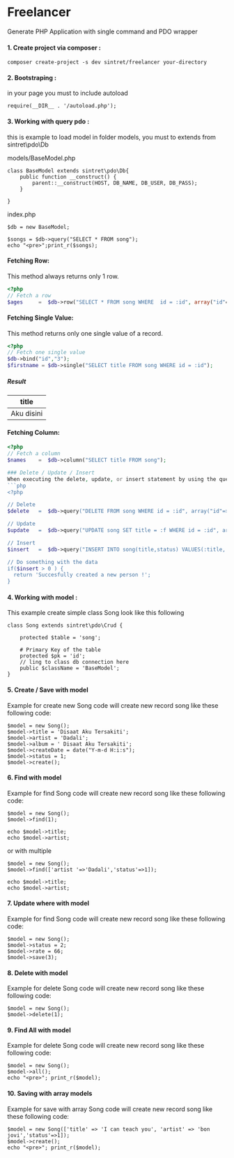 Freelancer
============================

Generate PHP Application with single command and PDO wrapper

#### 1. Create project via composer :
```
composer create-project -s dev sintret/freelancer your-directory
```

#### 2. Bootstraping :
in your page you must to include autoload
```
require(__DIR__ . '/autoload.php');
```

#### 3. Working with query pdo :
this is example to load model in folder models, you must to extends from sintret\pdo\Db

models/BaseModel.php
```
class BaseModel extends sintret\pdo\Db{
    public function __construct() {
        parent::__construct(HOST, DB_NAME, DB_USER, DB_PASS);
    }
    
} 
```
index.php
```
$db = new BaseModel;

$songs = $db->query("SELECT * FROM song");
echo "<pre>";print_r($songs);
```

#### Fetching Row:
This method always returns only 1 row.
```php
<?php
// Fetch a row
$ages     =  $db->row("SELECT * FROM song WHERE  id = :id", array("id"=>"1"));
```
#### Fetching Single Value:
This method returns only one single value of a record.
```php
<?php
// Fetch one single value
$db->bind("id","3");
$firstname = $db->single("SELECT title FROM song WHERE id = :id");
```
##### Result
|title
|:------------:
| Aku disini
#### Fetching Column:
```php
<?php
// Fetch a column
$names    =  $db->column("SELECT title FROM song");

### Delete / Update / Insert
When executing the delete, update, or insert statement by using the query method the affected rows will be returned.
```php
<?php

// Delete
$delete   =  $db->query("DELETE FROM song WHERE id = :id", array("id"=>"1"));

// Update
$update   =  $db->query("UPDATE song SET title = :f WHERE id = :id", array("f"=>"Jan","id"=>"2"));

// Insert
$insert   =  $db->query("INSERT INTO song(title,status) VALUES(:title,:status)", array("title"=>"Vivek","status"=>"20"));

// Do something with the data 
if($insert > 0 ) {
  return 'Succesfully created a new person !';
}

```

#### 4. Working with model :
This example  create simple class Song look like this following
```
class Song extends sintret\pdo\Crud {

    protected $table = 'song';

    # Primary Key of the table
    protected $pk = 'id';
    // ling to class db connection here 
    public $className = 'BaseModel';
}
```

#### 5. Create / Save with model
Example for create new Song code will create new record song like these following code:
```
$model = new Song();
$model->title = 'Disaat Aku Tersakiti';
$model->artist = 'Dadali';
$model->album = ' Disaat Aku Tersakiti';
$model->createDate = date("Y-m-d H:i:s");
$model->status = 1;
$model->create();
```

#### 6. Find with model
Example for find  Song code will create new record song like these following code:
```
$model = new Song();
$model->find(1);

echo $model->title;
echo $model->artist;
```
or with multiple 
```
$model = new Song();
$model->find(['artist '=>'Dadali','status'=>1]);

echo $model->title;
echo $model->artist;
```

#### 7. Update where with model
Example for find  Song code will create new record song like these following code:
```
$model = new Song();
$model->status = 2;
$model->rate = 66;
$model->save(3);
```

#### 8. Delete with model
Example for delete  Song code will create new record song like these following code:
```
$model = new Song();
$model->delete(1);
```

#### 9. Find All with model
Example for delete  Song code will create new record song like these following code:
```
$model = new Song();
$model->all();
echo "<pre>"; print_r($model);
```
#### 10. Saving with array models
Example for save with array  Song code will create new record song like these following code:
```
$model = new Song(['title' => 'I can teach you', 'artist' => 'bon jovi','status'=>1]);
$model->create();
echo "<pre>"; print_r($model);
```
